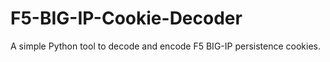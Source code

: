 # F5-BIG-IP-Cookie-Decoder
A simple Python tool to decode and encode F5 BIG-IP persistence cookies.
